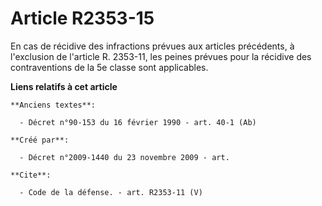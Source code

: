 # Article R2353-15

En cas de récidive des infractions prévues aux articles précédents, à l'exclusion de l'article R. 2353-11, les peines prévues
pour la récidive des contraventions de la 5e classe sont applicables.

**Liens relatifs à cet article**

	**Anciens textes**:

	  - Décret n°90-153 du 16 février 1990 - art. 40-1 (Ab)

	**Créé par**:

	  - Décret n°2009-1440 du 23 novembre 2009 - art.

	**Cite**:

	  - Code de la défense. - art. R2353-11 (V)

